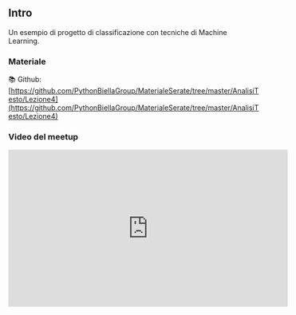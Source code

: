 ## Intro

Un esempio di progetto di classificazione con tecniche di Machine Learning.

### Materiale

📚 Github:
[https://github.com/PythonBiellaGroup/MaterialeSerate/tree/master/AnalisiTesto/Lezione4](https://github.com/PythonBiellaGroup/MaterialeSerate/tree/master/AnalisiTesto/Lezione4)

### Video del meetup

<iframe width="560" height="315" src="https://www.youtube.com/embed/RPDFpyMeLFA?si=qhvR6w4EJwa9mKLB" title="YouTube video player" frameborder="0" allow="accelerometer; autoplay; clipboard-write; encrypted-media; gyroscope; picture-in-picture; web-share" allowfullscreen></iframe>